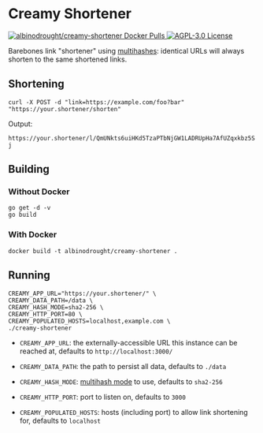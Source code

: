 # Creamy Shortener

<a href="https://hub.docker.com/r/albinodrought/creamy-shortener">
  <img alt="albinodrought/creamy-shortener Docker Pulls" src="https://img.shields.io/docker/pulls/albinodrought/creamy-shortener">
</a>
<a href="https://github.com/AlbinoDrought/creamy-shortener/blob/master/LICENSE">
  <img alt="AGPL-3.0 License" src="https://img.shields.io/github/license/AlbinoDrought/creamy-shortener">
</a>

Barebones link "shortener" using [multihashes](https://github.com/multiformats/multicodec): identical URLs will always shorten to the same shortened links.


## Shortening

```
curl -X POST -d "link=https://example.com/foo?bar" "https://your.shortener/shorten"
```

Output:

`https://your.shortener/l/QmUNkts6uiHKd5TzaPTbNjGW1LADRUpHa7AfUZqxkbz5Sj`


## Building

### Without Docker

```
go get -d -v
go build
```

### With Docker

`docker build -t albinodrought/creamy-shortener .`

## Running

```
CREAMY_APP_URL="https://your.shortener/" \
CREAMY_DATA_PATH=/data \
CREAMY_HASH_MODE=sha2-256 \
CREAMY_HTTP_PORT=80 \
CREAMY_POPULATED_HOSTS=localhost,example.com \
./creamy-shortener
```

- `CREAMY_APP_URL`: the externally-accessible URL this instance can be reached at, defaults to `http://localhost:3000/`

- `CREAMY_DATA_PATH`: the path to persist all data, defaults to `./data`

- `CREAMY_HASH_MODE`: [multihash mode](https://github.com/multiformats/multicodec/blob/8dd1bfb9a953da79c3ec5962a2a3dcb94e0cc376/table.csv) to use, defaults to `sha2-256`

- `CREAMY_HTTP_PORT`: port to listen on, defaults to `3000`

- `CREAMY_POPULATED_HOSTS`: hosts (including port) to allow link shortening for, defaults to `localhost`
